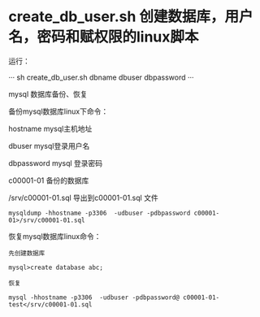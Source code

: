 # create_db_user.sh 创建数据库，用户名，密码和赋权限的linux脚本

运行：

···
sh create_db_user.sh dbname dbuser dbpassword
···


mysql 数据库备份、恢复

备份mysql数据库linux下命令：

hostname mysql主机地址

dbuser mysql登录用户名

dbpassword mysql 登录密码

c00001-01 备份的数据库 

/srv/c00001-01.sql 导出到c00001-01.sql 文件

``` 
mysqldump -hhostname -p3306  -udbuser -pdbpassword c00001-01>/srv/c00001-01.sql
```

恢复mysql数据库linux命令：

```
先创建数据库

mysql>create database abc;

恢复

mysql -hhostname -p3306  -udbuser -pdbpassword@ c00001-01-test</srv/c00001-01.sql
```

